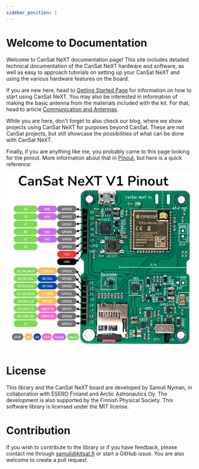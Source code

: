 ```yaml
---
sidebar_position: 1
---
```


# Welcome to Documentation

Welcome to CanSat NeXT documentation page! This site includes detailed technical documentation of the CanSat NeXT hardware and software, as well as easy to approach tutorials on setting up your CanSat NeXT and using the various hardware features on the board.

If you are new here, head to [Getting Started Page](./Intro/intro.md) for information on how to start using CanSat NeXT. You may also be interested in information of making the basic antenna from the materials included with the kit. For that, head to article [Communication and Antennas](./CanSat-hardware/communication).

While you are here, don't forget to also check our blog, where we show projects using CanSat NeXT for purposes beyond CanSat. These are not CanSat projects, but still showcase the possibilities of what can be done with CanSat NeXT.

Finally, if you are anything like me, you probably came to this page looking for the pinout. More information about that in [Pinout](./CanSat-hardware/pin_out), but here is a quick reference:

![CanSat NeXT board pinout](./CanSat-hardware/img/pinout.png)

# License

This library and the CanSat NeXT board are developed by Samuli Nyman, in collaboration with ESERO Finland and Arctic Astronautics Oy. The development is also supported by the Finnish Physical Society. This software library is licensed under the MIT license.

# Contribution

If you wish to contribute to the library or if you have feedback, please contact me through samuli@kitsat.fi or start a GitHub issue. You are also welcome to create a pull request.